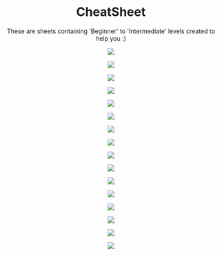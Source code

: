 <h1 align="center">CheatSheet</h1> 
<p align="center">These are sheets containing 'Beginner' to 'Intermediate' levels created to help you :)</p>

<p align="center">
   <img src="./images/1.png">
</p>

<p align="center">
   <img src="./images/2.png">
</p>

<p align="center">
   <img src="./images/3.png">
</p>

<p align="center">
   <img src="./images/4.png">
</p>

<p align="center">
   <img src="./images/5.png">
</p>

<p align="center">
   <img src="./images/6.png">
</p>

<p align="center">
   <img src="./images/7.png">
</p>

<p align="center">
   <img src="./images/8.png">
</p>

<p align="center">
   <img src="./images/9.png">
</p>

<p align="center">
   <img src="./images/10.png">
</p>

<p align="center">
   <img src="./images/11.png">
</p>

<p align="center">
   <img src="./images/12.png">
</p>

<p align="center">
   <img src="./images/13.png">
</p>

<p align="center">
   <img src="./images/14.png">
</p>

<p align="center">
   <img src="./images/15.png">
</p>

<p align="center">
   <img src="./images/16.png">
</p>
